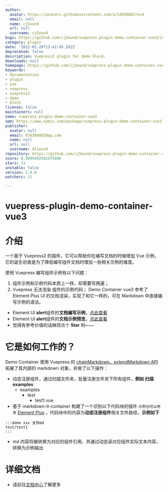 ```yaml
---
author:
  avatar: https://avatars.githubusercontent.com/u/13920863?v=4
  email: null
  name: cjSound
  url: null
  username: cjSound
bugs: https://github.com/cjSound/vuepress-plugin-demo-container-vue3/issues
category: plugin
date: '2022-01-20T13:42:45.392Z'
deprecated: false
description: Vuepress2 plugin for demo block.
downloads: null
homepage: https://github.com/cjSound/vuepress-plugin-demo-container-vue3#readme
keywords:
- documentation
- plugin
- vue
- vuepress
- vuepress2
- demo
- block
license: false
maintainers: null
name: vuepress-plugin-demo-container-vue3
npm: https://www.npmjs.com/package/vuepress-plugin-demo-container-vue3
publisher:
  avatar: null
  email: 876304802@qq.com
  name: null
  url: null
  username: dlsound
repository: https://github.com/cjSound/vuepress-plugin-demo-container-vue3
score: 0.5895092582475896
stars: 11
unstable: false
version: 1.0.0
watchers: 11

---
```


# vuepress-plugin-demo-container-vue3

# 介绍

一个基于 Vuepress2 的插件，它可以帮助你在编写文档的时候增加 Vue 示例，它的诞生初衷是为了降低编写组件文档时增加一些相关示例的难度。

使用 Vuepress 编写组件示例有以下问题：

1. 组件示例和示例代码本质上一样，却需要写两遍；
2. Vuepress 无法渲染 组件的示例代码；
   Demo Container vue3 参考了 Element Plus UI 的文档渲染，实现了和它一样的，可在 Markdown 中直接编写示例的语法。

- Element UI **alert**组件的**文档编写示例**，[点此查看](https://github.com/element-plus/element-plus/blob/dev/docs/en-US/component/alert.md)
- Element UI **alert**组件的**文档示例预览**，[点此查看](https://element-plus.gitee.io/zh-CN/component/alert.html)
- 觉得有参考价值的话麻烦点个 **Star** 哟~~~

# 它是如何工作的？

Demo Container 使用 Vuepress 的 [chainMarkdown、extendMarkdown API](https://vuepress.vuejs.org/zh/plugin/option-api.html#extendmarkdown) 拓展了其内部的 markdown 对象，并做了以下操作：

- 动态注册组件，通过扫描文件夹，批量注册文件夹下所有组件，**例如 扫描 examples**
  - examples
    - test
      - test1.vue
- 基于 markdown-it-container 构建了一个识别以下代码块的插件 `示例也可以参考` [Element Plus](https://github.com/element-plus/element-plus/blob/dev/docs/en-US/component/alert.md) ，代码块中的内容为**动态注册组件**相关文件路径，**示例如下**

```
:::demo xxx 支持md
test/test1
:::
```

- md 内容将被转换为对应的组件引用，并通过动态读对应组件实际文本内容，转换为示例输出

# 详细文档

- 请前往[文档中心](https://www.cjsound.cn/vuepress2-plugin/)了解更多
